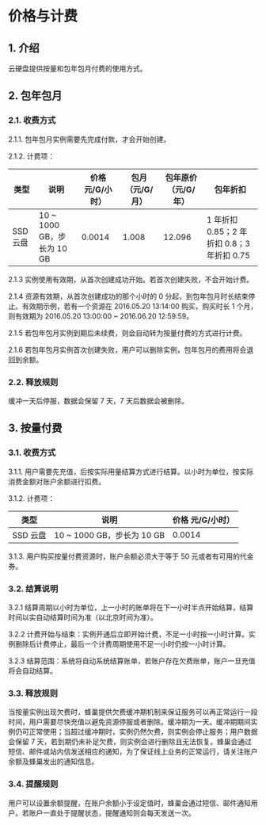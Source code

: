 # 价格与计费

## 1. 介绍

云硬盘提供按量和包年包月付费的使用方式。

## 2. 包年包月

### 2.1. 收费方式

2.1.1. 包年包月实例需要先完成付款，才会开始创建。

2.1.2. 计费项：

|   类型   |            说明            | 价格 元/G/小时） | 包月（元/G/月） | 包年原价（元/G/年） |                  包年折扣                  |
|----------|----------------------------|------------------|-----------------|---------------------|--------------------------------------------|
| SSD 云盘 | 10 ~ 1000 GB，步长为 10 GB |           0.0014 |           1.008 |              12.096 | 1 年折扣 0.85；2 年折扣 0.8；3 年折扣 0.75 |


2.1.3 实例使用有效期，从首次创建成功开始。若首次创建失败，不会开始计费。

2.1.4 资源有效期，从首次创建成功的那个小时的 0 分起，到包年包月时长结束停止。有效期示例，若有一个资源在 2016.05.20 13:14:00 购买，购买时长 1 个月，则有效期为 2016.05.20 13:00:00 ~ 2016.06.20 12:59:59。

2.1.5 若包年包月实例到期后未续费，则会自动转为按量付费的方式进行计费。

2.1.6 若包年包月实例首次创建失败，用户可以删除实例，包年包月的费用将会退回到余额。

### 2.2. 释放规则

缓冲一天后停服，数据会保留 7 天，7 天后数据会被删除。

## 3. 按量付费 

### 3.1. 收费方式

3.1.1. 用户需要先充值，后按实际用量结算方式进行结算。以小时为单位，按实际消费金额对账户余额进行扣费。

3.1.2. 计费项：

|   类型   |            说明            | 价格 元/G/小时） | 
|----------|----------------------------|------------------|
| SSD 云盘 | 10 ~ 1000 GB，步长为 10 GB |           0.0014 |  

3.1.3. 用户购买按量付费资源时，账户余额必须大于等于 50 元或者有可用的代金券。

### 3.2. 结算说明

3.2.1 结算周期以小时为单位，上一小时的账单将在下一小时半点开始结算，结算时间以实自动结算时间为准（以北京时间为准）。

3.2.2 计费开始与结束：实例开通后立即开始计费，不足一小时按一小时计算。实例删除后计费停止，最后一个计费周期使用不足一小时仍按一小时计算。

3.2.3 结算范围：系统将自动系统结算账单，若账户存在欠费账单，账户一旦充值将会自动结算。


### 3.3. 释放规则

当按量实例出现欠费时，蜂巢提供欠费缓冲期机制来保证服务可以再正常运行一段时间，用户需要尽快充值以避免资源停服或者删除。缓冲期为一天。缓冲期期间实例仍可正常使用；当超过缓冲期时，实例仍然欠费，则实例会停止服务；用户数据会保留 7 天，若到期仍未补足欠费，则实例会进行删除且无法恢复。蜂巢会通过短信、邮件或站内信发送相应的通知，为了保证线上业务的正常运行，请关注账户余额及蜂巢发出的通知信息。

### 3.4. 提醒规则

用户可以设置余额提醒，在账户余额小于设定值时，蜂巢会通过短信、邮件通知用户。若账户一直处于提醒状态，提醒通知则会每天发送一次。

